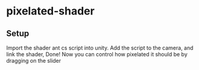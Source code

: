 # pixelated-shader
## Setup
Import the shader ant cs script into unity. Add the script to the camera, and link the shader, Done!
Now you can control how pixelated it should be by dragging on the slider
